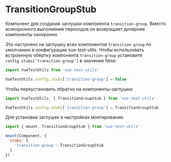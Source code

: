 # TransitionGroupStub

Компонент для создания заглушки компонента `transition-group`. Вместо асинхронного выполнения переходов он возвращает дочерние компоненты синхронно.

Это настроено на заглушку всех компонентов `transition-group` по умолчанию в конфигурации vue-test-utils. Чтобы использовать встроенную обёртку компонента `transition-group` установите `config.stubs['transition-group']` в значение false:

```js
import VueTestUtils from 'vue-test-utils'

VueTestUtils.config.stubs['transition-group'] = false
```

Чтобы переустановить обратно на компоненты-заглушки:

```js
import VueTestUtils, { TransitionGroupStub } from 'vue-test-utils'

VueTestUtils.config.stubs['transition-group'] = TransitionGroupStub
```

Для установки заглушек в настройках монтирования:

```js
import { mount, TransitionGroupStub } from 'vue-test-utils'

mount(Component, {
  stubs: {
    'transition-group': TransitionGroupStub
  }
})
```